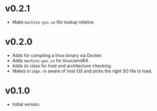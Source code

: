 # v0.2.1

* Make `machine-gun.so` file lookup relative.

# v0.2.0

* Adds for compiling a linux binary via Docker.
* Adds `machine-gun.so` for linux/amd64.
* Adds `OS` class for host and architecture checking.
* Makes `bridge.rb` aware of host OS and picks the right SO file to load.

# v0.1.0

* Initial version.
